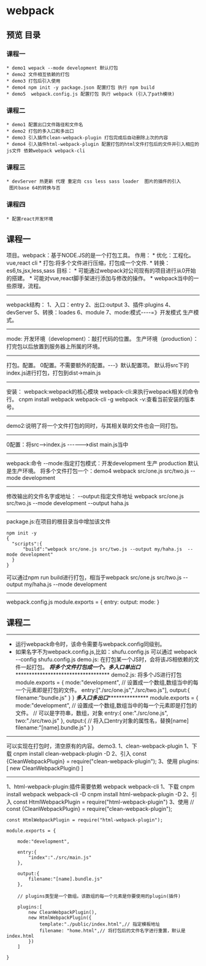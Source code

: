 # webpack
## 预览 目录
### 课程一 
    * demo1 wepack --mode development 默认打包
    * demo2 文件相互依赖的打包
    * demo3 打包后引入使用
    * demo4 npm init -y package.json 配置打包 执行 npm build 
    * demo5  webpack.config.js 配置打包 执行 webpack (引入了path模块)
### 课程二 
    * demo1 配置出口文件路径和文件名
    * demo2 打包的多入口和多出口
    * demo3 引入插件clean-webpack-plugin 打包完成后自动删除上次的内容
    * demo4 引入插件html-webpack-plugin 配置打包的html文件打包后的文件并引入相应的js文件 依赖webpack webpack-cli
### 课程三
    * devServer 热更新 代理 重定向 css less sass loader  图片的插件的引入 
     图片base 64的转换与否
### 课程四 
    * 配置react开发环境
## 课程一
项目。webpack：基于NODE.JS的是一个打包工具。
作用：
    * 优化：工程化。vue,react cli
    * 打包:将多个文件进行压缩，打包成一个文件.
    * 转换：es6,ts,jsx,less,sass
目标：
    * 可能通过webpack对公司现有的项目进行从0开始的搭建。
    * 可能对vue,react脚手架进行添加与修改的操作。
    * webpack当中的一些原理，流程。
***
webpack结构：
    1、入口：entry
    2、出口:output
    3、插件:plugins
    4、devServer
    5、转换：loades
    6、module
    7、mode:模式----=》开发模式   生产模式。
***
mode:
    开发环境（development）：敲打代码的位置。
    生产环境（production）：打完包以后放置到服务器上所属的环境。
***
打包。配置。
0配置。不需要额外的配置。---》默认配置项。 默认将src下的index.js进行打包，打包到dist->main.js
***
安装：
    webpack:webpack的核心模块
    webpack-cli:来执行webpack相关的命令行。
    cnpm install webpack webpack-cli -g
    webpack -v:查看当前安装的版本号。
***
demo2:说明了将一个文件打包的同时，与其相关联的文件也会一同打包。
***
0配置：将src-->index.js ------>dist main.js当中
***
webpack:命令
--mode:指定打包模式：开发development 生产 production 默认是生产环境。
将多个文件打包一个：demo4
    webpack src/one.js src/two.js  --mode development
***
修改输出的文件名字或地址：
    --output:指定文件地址
    webpack src/one.js src/two.js  --mode development --output haha.js
***
package.js:在项目的根目录当中增加该文件

    npm init -y
    {
      "scripts":{
          "build":"webpack src/one.js src/two.js --output my/haha.js  --mode development"
      }
    }

可以通过npm run build进行打包，相当于webpack src/one.js src/two.js --output my/haha.js  --mode development
***
webpack.config.js
    module.exports = {
        entry:
        output:
        mode:
    }
## 课程二

***
* 运行webpack命令时，该命令需要与webpack.config同级别。
* 如果名字不为webpack.config.js,比如：shufu.config.js  可以通过 webpack --config shufu.config.js
demo.js:   在打包某一个JS时，会将该JS相依赖的文件一起打包。
*******************将多个文件打包成一个。多入口单出口******************************************************
demo2.js: 将多个JS进行打包
    module.exports = {
        mode:"development",
        // 设置成一个数组,数组当中的每一个元素即是打包的文件。
        entry:["./src/one.js","./src/two.js"],
        output:{
            filename:"bundle.js"
        }
    }
***************************多入口多出口******************************************
module.exports = {
    mode:"development",
    // 设置成一个数组,数组当中的每一个元素即是打包的文件。
    // 可以是字符串，数组，对象
    entry:{
        one:"./src/one.js",
        two:"./src/two.js"
    },
    output:{
        // 将入口entry对象的属性名，替换[name]
        filename:"[name].bundle.js"
    }
}
***
可以实现在打包时，清空原有的内容。demo3.
1、clean-webpack-plugin
    1、下载
        cnpm install clean-webpack-plugin -D
    2、引入
        const  {CleanWebpackPlugin}  = require("clean-webpack-plugin");
    3、使用
        plugins:[
            new CleanWebpackPlugin()
        ]
***
1、html-webpack-plugin:插件需要依赖 webpack webpack-cli
    1、下载
        cnpm install webpack webpack-cli -D
        cnpm install html-webpack-plugin -D
    2、引入
        const HtmlWebpackPlugin  = require("html-webpack-plugin")
    3、使用
    //
    const  {CleanWebpackPlugin}  = require("clean-webpack-plugin");

    const HtmlWebpackPlugin = require("html-webpack-plugin");

    module.exports = {

        mode:"development",

        entry:{
            "index":"./src/main.js"
        },

        output:{
            filename:"[name].bundle.js"
        },

        // plugins类型是一个数组。该数组的每一个元素是你要使用的plugin(插件)

        plugins:[
            new CleanWebpackPlugin(),
            new HtmlWebpackPlugin({
                template:"./public/index.html",// 指定模板地址
                filename: "home.html",// 将打包后的文件名字进行重置，默认是index.html
            })
        ]
        
    }